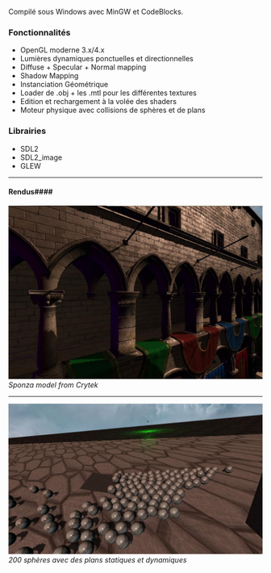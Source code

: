 Compilé sous Windows avec MinGW et CodeBlocks.

### Fonctionnalités

- OpenGL moderne 3.x/4.x
- Lumières dynamiques ponctuelles et directionnelles
- Diffuse + Specular + Normal mapping
- Shadow Mapping
- Instanciation Géométrique
- Loader de .obj + les .mtl pour les différentes textures
- Edition et rechargement à la volée des shaders
- Moteur physique avec collisions de sphères et de plans

### Librairies
- SDL2
- SDL2_image
- GLEW

---

#### Rendus####

![](gh-pages/sponza.jpg)
*Sponza model from Crytek*

---

![](gh-pages/physics.jpg)
*200 sphères avec des plans statiques et dynamiques*
